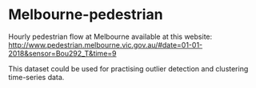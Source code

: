 # Melbourne-pedestrian

Hourly pedestrian flow at Melbourne available at this website: http://www.pedestrian.melbourne.vic.gov.au/#date=01-01-2018&sensor=Bou292_T&time=9

This dataset could be used for practising outlier detection and clustering time-series data. 
